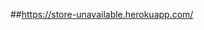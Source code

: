 ##https://store-unavailable.herokuapp.com/
<!-- demo 
      - ProductCard (likeProduct)
      - ProductDetails (Comment and Ratings)
      - Basket (Stripe checkout)
      - SideBar (management categories)
      - AdminHome (Statistic)
 -->
<!--
      - [Basket(Momo) + ProfileForm(textwarn)]
      - [SignedInMenu(ChangePwd)]
      - [AdminMember(lockout)]
      - [ProductDetail(productAttribute) + BasketTable(displayProAttr)]
      - [App(<Notifications />)]
      - [Login(google-login)]
-->
<!-- NLN
      + Momo x
      + đổi mật khẩu x
      + lock user x
      + chọn size, màu sản phẩm x
      + tồn kho x
      + khuyễn mãi x
      + xác nhận đơn hàng x
      + xác nhận bình luận x
      + hiển thị thông báo x
      + đăng nhập gmail x
      + like sản phẩm x
      + hủy đơn hàng momo - hoàn tiền momo x
      + thống kê
            - doanh số theo d/m/y
            - số lượng sản phẩm bán chạy
            - đánh giá sản phẩm
      + blog
      + paypal
      + vnpay
 -->